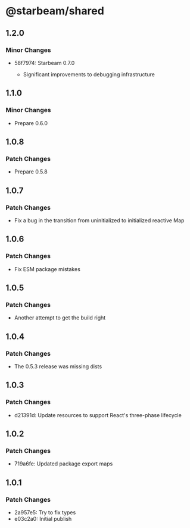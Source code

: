 # @starbeam/shared

## 1.2.0

### Minor Changes

- 58f7974: Starbeam 0.7.0

  - Significant improvements to debugging infrastructure

## 1.1.0

### Minor Changes

- Prepare 0.6.0

## 1.0.8

### Patch Changes

- Prepare 0.5.8

## 1.0.7

### Patch Changes

- Fix a bug in the transition from uninitialized to initialized reactive Map

## 1.0.6

### Patch Changes

- Fix ESM package mistakes

## 1.0.5

### Patch Changes

- Another attempt to get the build right

## 1.0.4

### Patch Changes

- The 0.5.3 release was missing dists

## 1.0.3

### Patch Changes

- d21391d: Update resources to support React's three-phase lifecycle

## 1.0.2

### Patch Changes

- 719a6fe: Updated package export maps

## 1.0.1

### Patch Changes

- 2a957e5: Try to fix types
- e03c2a0: Initial publish
